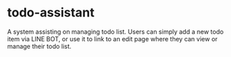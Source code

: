 # todo-assistant
A system assisting on managing todo list. Users can simply add a new todo item via LINE BOT, or use it to link to an edit page where they can view or manage their todo list.
